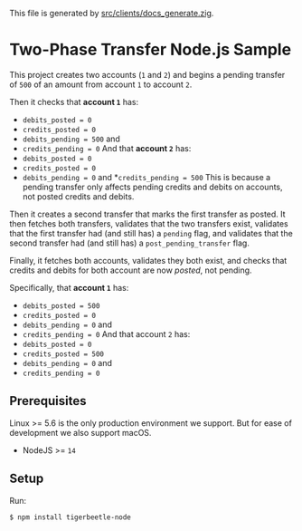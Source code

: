 This file is generated by
[src/clients/docs_generate.zig](/src/clients/docs_generate.zig).

# Two-Phase Transfer Node.js Sample

This project creates two accounts (`1` and `2`) and begins a
pending transfer of `500` of an amount from account `1` to
account `2`.

Then it checks that **account `1`** has:
 * `debits_posted = 0`
 * `credits_posted = 0`
 * `debits_pending = 500` and
 * `credits_pending = 0`
And that **account `2`** has:
 * `debits_posted = 0`
 * `credits_posted = 0`
 * `debits_pending = 0` and
 *`credits_pending = 500`
 This is because a pending
transfer only affects pending credits and debits on accounts,
not posted credits and debits.

Then it creates a second transfer that marks the first
transfer as posted. It then fetches both transfers, validates
that the two transfers exist, validates that the first
transfer had (and still has) a `pending` flag, and validates
that the second transfer had (and still has) a
`post_pending_transfer` flag.

Finally, it fetches both accounts, validates they both exist,
and checks that credits and debits for both account are now
*posted*, not pending.

Specifically, that **account `1`** has:
 * `debits_posted = 500`
 * `credits_posted = 0`
 * `debits_pending = 0` and
 * `credits_pending = 0`
And that account `2` has:
 * `debits_posted = 0`
 * `credits_posted = 500`
 * `debits_pending = 0` and
 * `credits_pending = 0`

## Prerequisites

Linux >= 5.6 is the only production environment we
support. But for ease of development we also support macOS.
* NodeJS >= `14`

## Setup

Run:

```console
$ npm install tigerbeetle-node
```

